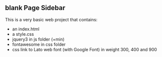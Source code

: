 ## blank Page Sidebar
This is a very basic web project that contains:
- an index.html
- a style.css
- jquery3 in js folder (+min)
- fontawesome in css folder
- css link to Lato web font (with Google Font) in weight 300, 400 and 900
